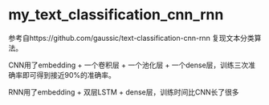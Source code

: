 # my_text_classification_cnn_rnn

参考自https://github.com/gaussic/text-classification-cnn-rnn
复现文本分类算法。

CNN用了embedding + 一个卷积层 + 一个池化层 + 一个dense层，训练三次准确率即可得到接近90%的准确率。

RNN用了embedding + 双层LSTM + dense层，训练时间比CNN长了很多

